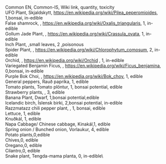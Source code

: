 Common EN, Common-IS, Wiki link, quantity, toxicity \
UFO Plant, Skjaldskytt, <https://en.wikipedia.org/wiki/Pilea_peperomioides>, 1,bonsai, in-edible \
False shamrock, , <https://en.wikipedia.org/wiki/Oxalis_triangularis>, 1, in-edible \
Gollum Jade Plant, , <https://en.wikipedia.org/wiki/Crassula_ovata>, 1, in-edible \
Inch Plant, ,small leaves, 2 ,poisonous \
Spider Plant, , <https://en.wikipedia.org/wiki/Chlorophytum_comosum>, 2, in-edible \
Orchid, , <https://en.wikipedia.org/wiki/Orchid> , 1, in-edible\
Variegated Benjamin Ficus, , <https://en.wikipedia.org/wiki/Ficus_benjamina>, 0,bonsai, in-edible \
Purple Bok Choi, , <https://en.wikipedia.org/wiki/Bok_choy>, 1, edible \
General peppers, Rauð papríka, 1, edible\
Tomato plants, Tomato plöntur, 1, bonsai potential, edible\
Strawberry plants, , 3, edible \
Banana Plant, Dwarf, 1,bonsai potential,edible \
Icelandic birch, Íslensk birki, 2,bonsai potential, in-edible \
Razzmatazz chili pepper plant, , 1, bonsai, edible\
Lettuce, 1, edible \
Knuðkál, 1, edible \
Napa Cabbage/ Chinese cabbage, Kinakál,1, edible\
Spring onion / Bunched onion, Vorlaukur, 4, edible\
Potato plants,0,edible \
Chives,0, edible \
Oregano,0, edible \
Cilantro,0, edible \
Snake plant, Tengda-mama planta, 0, in-edible\
